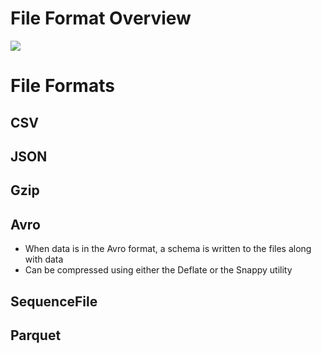 # File Format Overview

![](https://github.com/JonmarCorpuz/SecondBrain/blob/main/Assets/Whitespace.png)

# File Formats

## CSV

## JSON

## Gzip

## Avro

* When data is in the Avro format, a schema is written to the files along with data
* Can be compressed using either the Deflate or the Snappy utility

## SequenceFile

## Parquet

